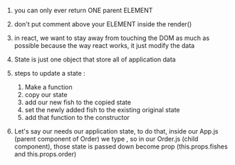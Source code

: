 1. you can only ever return ONE parent ELEMENT
2. don't put comment above your ELEMENT inside the render()
3. in react, we want to stay away from touching the DOM as much as possible because the way react works, 
   it just modify the data 
4. State is just one object that store all of application data
5. steps to update a state :
    1. Make a function
    2. copy our state
    3. add our new fish to the copied state
    4. set the newly added fish to the existing original state
    5. add that function to the constructor 

6. Let's say our <Order> needs our application state, to do that, inside our App.js (parent component of Order)   we type <Order fishes = {this.state.fishes} order = {this.state.order} > ,
   so in our Order.js (child component), those state is passed down become prop (this.props.fishes and this.props.order)
